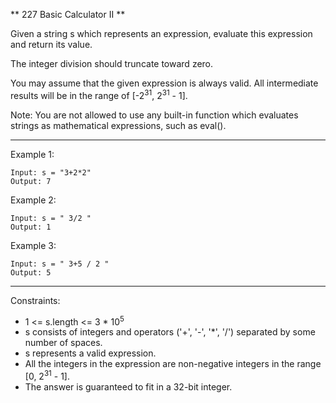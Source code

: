 ** 227 Basic Calculator II **

Given a string s which represents an expression, evaluate this expression and return its value. 

The integer division should truncate toward zero.

You may assume that the given expression is always valid. All intermediate results will be in the range of [-2<sup>31</sup>, 2<sup>31</sup> - 1].

Note: You are not allowed to use any built-in function which evaluates strings as mathematical expressions, such as eval().

 
***
Example 1:
```
Input: s = "3+2*2"
Output: 7
```

Example 2:
```
Input: s = " 3/2 "
Output: 1
```
Example 3:
```
Input: s = " 3+5 / 2 "
Output: 5
```
***
Constraints:

- 1 <= s.length <= 3 * 10<sup>5</sup>
- s consists of integers and operators ('+', '-', '*', '/') separated by some number of spaces.
- s represents a valid expression.
- All the integers in the expression are non-negative integers in the range [0, 2<sup>31</sup> - 1].
- The answer is guaranteed to fit in a 32-bit integer.